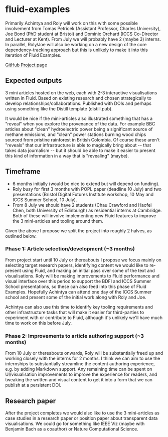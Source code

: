 # fluid-examples

Primarily Achintya and Roly will work on this with some possible involvement from Tomas Petricek (Assistant Professor, Charles University), Joe Bond (PhD student at Bristol) and Dominic Orchard (ICCS Co-Director and Lecturer at Kent). From July we will probably have 2 (maybe 3) interns. In parallel, Roly/Joe will also be working on a new design of the core dependency-tracking approach but this is unlikely to make it into this iteration of Fluid Examples.

[GitHub Project page](https://github.com/orgs/explorable-viz/projects/7/views/1)

## Expected outputs

3 mini articles hosted on the web, each with 2-3 interactive visualisations written in Fluid. Based on existing research and chosen strategically to develop relationships/collaborations. Published with DOIs and perhaps using something like the Distill template (distill.pub).

It would be nice if the mini-articles also illustrated something that has a "reveal" when you explore the provenance of the data. For example BBC articles about "clean" hydroelectric power being a significant source of methane emissions, and "clean" power stations burning wood chips sourced from pristine rainforest in British Colombia. Of course these aren't "reveals" that our infrastructure is able to magically bring about -- that takes data journalism -- but it should be able to make it easier to present this kind of information in a way that is "revealing" (maybe).

## Timeframe

- 6 months initially (would be nice to extend but will depend on funding).
- Roly busy for first 3 months with POPL paper (deadline 10 July) and two presentations (Bristol Digital Futures Institute workshop, 10 May and ICCS Summer School, 10 July).
- From 8 July we should have 2 students (Chau Crawford and Haofei Chen, both University of Edinburgh) as residential interns at Cambridge. Both of these will involve implementing new Fluid features to improve the 3 mini-articles and tooling around them.

Given the above I propose we split the project into roughly 2 halves, as outlined below.

### Phase 1: Article selection/development (~3 months)

From project start until 10 July or thereabouts I propose we focus mainly on selecting target research papers, identifying content we would like to re-present using Fluid, and making an initial pass over some of the text and visualisations. Roly will be making improvements to Fluid performance and visual interface over this period to support the BDFI and ICCS Summer School presentations, so these can also feed into this phase of Fluid Examples. Hopefully Achintya can attend one day of the ICCS Summer school and present some of the initial work along with Roly and Joe.

Achintya can also use this time to identify key tooling requirements and other infrastructure tasks that will make it easier for third-parties to experiment with or contribute to Fluid, although it's unlikely we'll have much time to work on this before July.

### Phase 2: Improvements to article authoring support (~3 months)

From 10 July or thereabouts onwards, Roly will be substantially freed up and working closely with the interns for 2 months. I think we can aim to use the internships to substantially streamline the content authoring experience, e.g. by adding Markdown support. Any remaining time can be spent on UI/visualisation improvements to improve the experience for readers, and tweaking the written and visual content to get it into a form that we can publish at a persistent DOI.

## Research paper

After the project completes we would also like to use the 3 mini-articles as case studies in a research paper or position paper about transparent data visualisations. We could go for something like IEEE Viz (maybe with Benjamin Bach as a coauthor) or Nature Computational Science.
